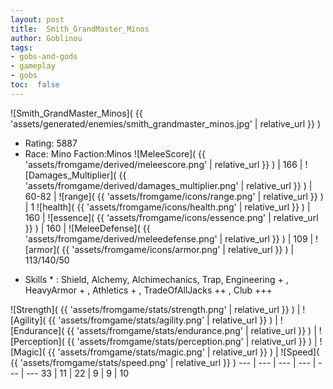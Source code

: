 ```yaml
---
layout: post
title:  Smith_GrandMaster_Minos
author: Goblinou
tags:
- gobs-and-gods
- gameplay
- gobs
toc:  false
---
```


![Smith_GrandMaster_Minos]( {{ 'assets/generated/enemies/smith_grandmaster_minos.jpg' | relative_url }} )
- Rating: 5887
- Race: Mino  Faction:Minos
![MeleeScore]( {{ 'assets/fromgame/derived/meleescore.png' | relative_url }} ) | 166 | ![Damages_Multiplier]( {{ 'assets/fromgame/derived/damages_multiplier.png' | relative_url }} ) | 60-82 | ![range]( {{ 'assets/fromgame/icons/range.png' | relative_url }} ) | 1
![health]( {{ 'assets/fromgame/icons/health.png' | relative_url }} ) | 160 | ![essence]( {{ 'assets/fromgame/icons/essence.png' | relative_url }} ) | 160 | ![MeleeDefense]( {{ 'assets/fromgame/derived/meleedefense.png' | relative_url }} ) | 109 | ![armor]( {{ 'assets/fromgame/icons/armor.png' | relative_url }} ) | 113/140/50
* Skills * : Shield, Alchemy, Alchimechanics, Trap, Engineering + , HeavyArmor + , Athletics + , TradeOfAllJacks ++ , Club +++ 

![Strength]( {{ 'assets/fromgame/stats/strength.png' | relative_url }} ) | ![Agility]( {{ 'assets/fromgame/stats/agility.png' | relative_url }} ) | ![Endurance]( {{ 'assets/fromgame/stats/endurance.png' | relative_url }} ) | ![Perception]( {{ 'assets/fromgame/stats/perception.png' | relative_url }} ) | ![Magic]( {{ 'assets/fromgame/stats/magic.png' | relative_url }} ) | ![Speed]( {{ 'assets/fromgame/stats/speed.png' | relative_url }} )
--- | --- | --- | --- | --- | ---
33 | 11 | 22 | 9 | 9 | 10
